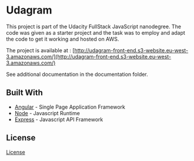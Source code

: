 # Udagram

This project is part of the Udacity FullStack JavaScript nanodegree. The code was given as a starter project and the task was to employ and adapt the code to get it working and hosted on AWS.

The project is available at :
[http://udagram-front-end.s3-website.eu-west-3.amazonaws.com/](http://udagram-front-end.s3-website.eu-west-3.amazonaws.com/)

See additional documentation in the documentation folder.

## Built With

- [Angular](https://angular.io/) - Single Page Application Framework
- [Node](https://nodejs.org) - Javascript Runtime
- [Express](https://expressjs.com/) - Javascript API Framework

## License

[License](LICENSE.txt)
